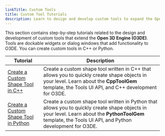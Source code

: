 ```yaml
---
linkTitle: Custom Tools
title: Custom Tool Tutorials
description: Learn to design and develop custom tools to expand the Open 3D Engine (O3DE).
---
```


This section contains step-by-step tutorials related to the design and development of custom tools that extend the **Open 3D Engine (O3DE)**. Tools are dockable widgets or dialog windows that add functionality to O3DE. You can create custom tools in C++ or Python.

| Tutorial | Description |
| - | - |
| [Create a Custom Shape Tool in C++](shape-example-cpp) | Create a custom shape tool written in C++ that allows you to quickly create shape objects in your level. Learn about the **CppToolGem** template, the Tools UI API, and C++ development for O3DE. |
| [Create a Custom Shape Tool in Python](shape-example-py) | Create a custom shape tool written in Python that allows you to quickly create shape objects in your level. Learn about the **PythonToolGem** template, the Tools UI API, and Python development for O3DE. |
